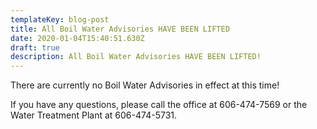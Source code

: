 ```yaml
---
templateKey: blog-post
title: All Boil Water Advisories HAVE BEEN LIFTED
date: 2020-01-04T15:40:51.630Z
draft: true
description: All Boil Water Advisories HAVE BEEN LIFTED!
---
```

There are currently no Boil Water Advisories in effect at this time!  

If you have any questions, please call the office at 606-474-7569 or the Water Treatment Plant at 606-474-5731.
